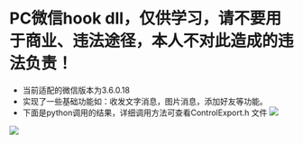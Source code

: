 # PC微信hook dll，仅供学习，请不要用于商业、违法途径，本人不对此造成的违法负责！
* 当前适配的微信版本为3.6.0.18
* 实现了一些基础功能如：收发文字消息，图片消息，添加好友等功能。
* 下面是python调用的结果，详细调用方法可查看ControlExport.h 文件
 ![](http://yungengxin.oss-cn-beijing.aliyuncs.com/qw/55.jpg)

 ![](http://yungengxin.oss-cn-beijing.aliyuncs.com/qw/66.jpg)
